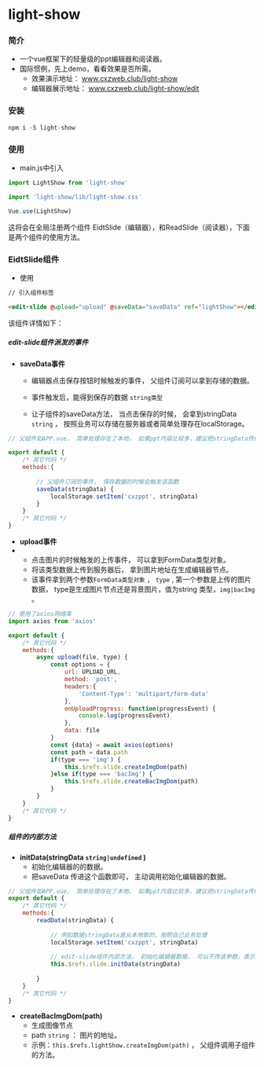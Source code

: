 # light-show
### 简介

+ 一个vue框架下的轻量级的ppt编辑器和阅读器。
+ 国际惯例，先上demo，看看效果是否所需。
  +  效果演示地址： www.cxzweb.club/light-show
  + 编辑器展示地址： www.cxzweb.club/light-show/edit
### 安装

```javascript
npm i -S light-show
```

### 使用

+ main.js中引入

~~~javascript
import LightShow from 'light-show'

import 'light-show/lib/light-show.css'

Vue.use(LightShow)
~~~

这将会在全局注册两个组件 EidtSlide（编辑器），和ReadSlide（阅读器），下面是两个组件的使用方法。

### EidtSlide组件

+ 使用

~~~html
// 引入组件标签

<edit-slide @upload="upload" @saveData="saveData" ref="lightShow"></edit-slide>
~~~

该组件详情如下：

##### edit-slide组件派发的事件

+ **saveData事件**

  + 编辑器点击保存按钮时候触发的事件， 父组件订阅可以拿到存储的数据。
  + 事件触发后，能得到保存的数据 `string类型`

  + 让子组件的saveData方法， 当点击保存的时候， 会拿到stringData `string`  ， 按照业务可以存储在服务器或者简单处理存在localStorage。

~~~ javascript
// 父组件如APP.vue， 简单处理存在了本地， 如果ppt内容比较多，建议把stringData传给服务器。

export default {
    /* 其它代码 */
    methods:{
        
        // 父组件订阅的事件， 保存数据的时候会触发该函数
        saveData(stringData) {
			localStorage.setItem('cxzppt', stringData)
        }
	}
    /* 其它代码 */
}
~~~

+ **upload事件**
+ + 点击图片的时候触发的上传事件， 可以拿到FormData类型对象。
  + 将该类型数据上传到服务器后， 拿到图片地址在生成编辑器节点。
  + 该事件拿到两个参数`FormData类型对象` ， `type`  ,  第一个参数是上传的图片数据， type是生成图片节点还是背景图片，值为string 类型，`img|bacImg` 。

~~~javascript
// 使用了axios网络库
import axios from 'axios'

export default {
    /* 其它代码 */
    methods:{
        async upload(file, type) {
            const options = {
                url: UPLOAD_URL,
                method: 'post',
                headers:{
                    'Content-Type': 'multipart/form-data'
                },
                onUploadProgress: function(progressEvent) {
                    console.log(progressEvent)
                },
                data: file
            }
            const {data} = await axios(options)
            const path = data.path
            if(type === 'img') {
                this.$refs.slide.createImgDom(path)
            }else if(type === 'bacImg') {
                this.$refs.slide.createBacImgDom(path)
            }
        }
	}
    /* 其它代码 */
}
~~~



#####  组件的内部方法

+ **initData(stringData `string|undefined` )**
  + 初始化编辑器的的数据。
  + 把saveData 传进这个函数即可， 主动调用初始化编辑器的数据。

~~~ javascript
// 父组件如APP.vue， 简单处理存在了本地， 如果ppt内容比较多，建议把stringData传给服务器。
export default {
    /* 其它代码 */
    methods:{
    	readData(stringData) {
            
            // 例如数据stringData是从本地取的，按照自己业务处理
			localStorage.setItem('cxzppt', stringData)
            
            // edit-slide组件内部方法， 初始化编辑器数据， 可以不传该参数，表示重新开始编辑
            this.$refs.slide.initData(stringData) 
            
        }
	}
    /* 其它代码 */
}
~~~



+ **createBacImgDom(path)**
  + 生成图像节点
  + path `string`  ： 图片的地址。
  + 示例：`this.$refs.lightShow.createImgDom(path)` ， 父组件调用子组件的方法。

